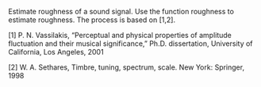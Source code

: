 Estimate roughness of a sound signal. Use the function roughness to estimate roughness. The process is based on [1,2].

[1] P. N. Vassilakis, “Perceptual and physical properties of amplitude fluctuation and their musical significance,” Ph.D. dissertation, University of California, Los Angeles, 2001

[2] W. A. Sethares, Timbre, tuning, spectrum, scale. New York: Springer, 1998
